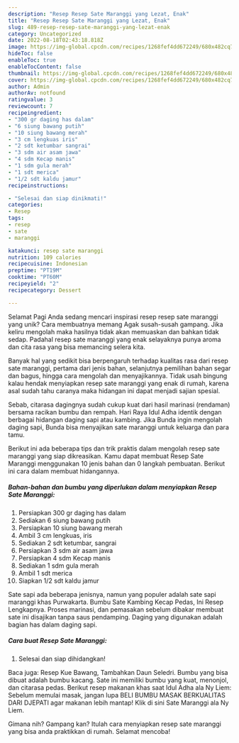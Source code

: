 ```yaml
---
description: "Resep Resep Sate Maranggi yang Lezat, Enak"
title: "Resep Resep Sate Maranggi yang Lezat, Enak"
slug: 489-resep-resep-sate-maranggi-yang-lezat-enak
category: Uncategorized
date: 2022-08-18T02:43:18.818Z
image: https://img-global.cpcdn.com/recipes/1268fef4dd672249/680x482cq70/resep-sate-maranggi-foto-resep-utama.jpg
hideToc: false
enableToc: true
enableTocContent: false
thumbnail: https://img-global.cpcdn.com/recipes/1268fef4dd672249/680x482cq70/resep-sate-maranggi-foto-resep-utama.jpg
cover: https://img-global.cpcdn.com/recipes/1268fef4dd672249/680x482cq70/resep-sate-maranggi-foto-resep-utama.jpg
author: Admin
authorAv: notfound
ratingvalue: 3
reviewcount: 7
recipeingredient:
- "300 gr daging has dalam"
- "6 siung bawang putih"
- "10 siung bawang merah"
- "3 cm lengkuas iris"
- "2 sdt ketumbar sangrai"
- "3 sdm air asam jawa"
- "4 sdm Kecap manis"
- "1 sdm gula merah"
- "1 sdt merica"
- "1/2 sdt kaldu jamur"
recipeinstructions:

- "Selesai dan siap dinikmati!"
categories:
- Resep
tags:
- resep
- sate
- maranggi

katakunci: resep sate maranggi 
nutrition: 109 calories
recipecuisine: Indonesian
preptime: "PT19M"
cooktime: "PT60M"
recipeyield: "2"
recipecategory: Dessert

---
```



Selamat Pagi Anda sedang mencari inspirasi resep resep sate maranggi yang unik? Cara membuatnya memang Agak susah-susah gampang. Jika keliru mengolah maka hasilnya tidak akan memuaskan dan bahkan tidak sedap. Padahal resep sate maranggi yang enak selayaknya punya aroma dan cita rasa yang bisa memancing selera kita.


Banyak hal yang sedikit bisa berpengaruh terhadap kualitas rasa dari resep sate maranggi, pertama dari jenis bahan, selanjutnya pemilihan bahan segar dan bagus, hingga cara mengolah dan menyajikannya. Tidak usah bingung kalau hendak menyiapkan resep sate maranggi yang enak di rumah, karena asal sudah tahu caranya maka hidangan ini dapat menjadi sajian spesial.

Sebab, citarasa dagingnya sudah cukup kuat dari hasil marinasi (rendaman) bersama racikan bumbu dan rempah. Hari Raya Idul Adha identik dengan berbagai hidangan daging sapi atau kambing. Jika Bunda ingin mengolah daging sapi, Bunda bisa menyajikan sate maranggi untuk keluarga dan para tamu.


Berikut ini ada beberapa tips dan trik praktis dalam mengolah resep sate maranggi yang siap dikreasikan. Kamu dapat membuat Resep Sate Maranggi menggunakan 10 jenis bahan dan 0 langkah pembuatan. Berikut ini cara dalam membuat hidangannya.

<!--inarticleads1-->

##### Bahan-bahan dan bumbu yang diperlukan dalam menyiapkan Resep Sate Maranggi:

1. Persiapkan 300 gr daging has dalam
1. Sediakan 6 siung bawang putih
1. Persiapkan 10 siung bawang merah
1. Ambil 3 cm lengkuas, iris
1. Sediakan 2 sdt ketumbar, sangrai
1. Persiapkan 3 sdm air asam jawa
1. Persiapkan 4 sdm Kecap manis
1. Sediakan 1 sdm gula merah
1. Ambil 1 sdt merica
1. Siapkan 1/2 sdt kaldu jamur


Sate sapi ada beberapa jenisnya, namun yang populer adalah sate sapi maranggi khas Purwakarta. Bumbu Sate Kambing Kecap Pedas, Ini Resep Lengkapnya. Proses marinasi, dan pemasakan sebelum dibakar membuat sate ini disajikan tanpa saus pendamping. Daging yang digunakan adalah bagian has dalam daging sapi. 

<!--inarticleads2-->

##### Cara buat Resep Sate Maranggi:


1. Selesai dan siap dihidangkan!

Baca juga: Resep Kue Bawang, Tambahkan Daun Seledri. Bumbu yang bisa dibuat adalah bumbu kacang. Sate ini memiliki bumbu yang kuat, menonjol, dan citarasa pedas. Berikut resep makanan khas saat Idul Adha ala Ny Liem: Sebelum memulai masak, jangan lupa BELI BUMBU MASAK BERKUALITAS DARI DJEPATI agar makanan lebih mantap! Klik di sini Sate Maranggi ala Ny Liem. 

Gimana nih? Gampang kan? Itulah cara menyiapkan resep sate maranggi yang bisa anda praktikkan di rumah. Selamat mencoba!
